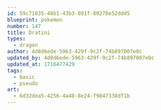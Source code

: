 ```yaml
---
id: 59c71835-48b1-43b3-891f-80278e52ddd5
blueprint: pokemon
number: 147
title: Dratini
types:
  - dragon
author: 4d8d6ede-5963-429f-9c2f-74b897007e0c
updated_by: 4d8d6ede-5963-429f-9c2f-74b897007e0c
updated_at: 1716477429
tags:
  - basic
  - pseudo
art:
  - 6d32dea5-4256-4a48-8e24-f9847338df1b
---
```

